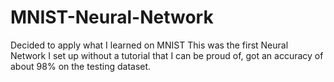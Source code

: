 # MNIST-Neural-Network
Decided to apply what I learned on MNIST
This was the first Neural Network I set up without a tutorial that I can be proud of, got an accuracy of about 98% on the testing dataset.
